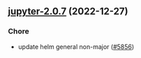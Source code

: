 

## [jupyter-2.0.7](https://github.com/truecharts/charts/compare/jupyter-2.0.6...jupyter-2.0.7) (2022-12-27)

### Chore

- update helm general non-major ([#5856](https://github.com/truecharts/charts/issues/5856))
  
  